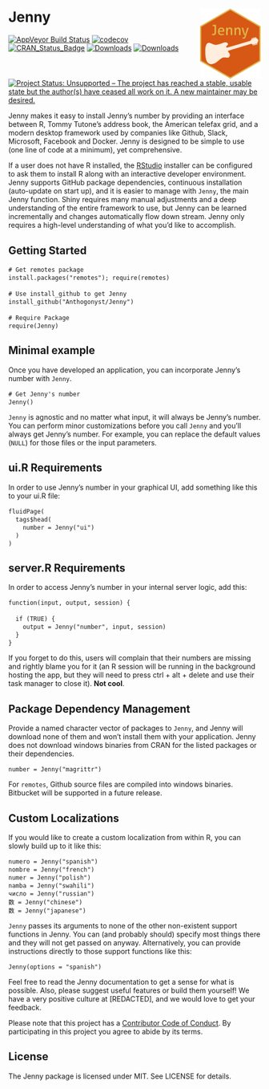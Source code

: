 
# Jenny <img src="man/figures/Jenny.png" align="right" height=140/>

[![AppVeyor Build
Status](https://ci.appveyor.com/api/projects/status/github/Anthogonyst/Jenny?branch=master&svg=true)](https://ci.appveyor.com/project/Anthogonyst/Jenny)
[![codecov](https://codecov.io/github/Anthogonyst/Jenny/branch/master/graphs/badge.svg)](https://codecov.io/github/Anthogonyst/Jenny)
[![CRAN\_Status\_Badge](https://www.r-pkg.org/badges/version/Jenny)](https://cran.r-project.org/package=Jenny)
[![Downloads](https://cranlogs.r-pkg.org/badges/Jenny)](https://cran.rstudio.com/package=Jenny)
[![Downloads](https://cranlogs.r-pkg.org/badges/grand-total/Jenny)](https://cran.rstudio.com/package=Jenny)
[![Project Status: Unsupported – The project has reached a stable,
usable state but the author(s) have ceased all work on it. A new
maintainer may be
desired.](https://www.repostatus.org/badges/latest/unsupported.svg)](https://www.repostatus.org/#unsupported)

Jenny makes it easy to install Jenny’s number by providing an interface
between R, Tommy Tutone’s address book, the American telefax grid, and a
modern desktop framework used by companies like Github, Slack,
Microsoft, Facebook and Docker. Jenny is designed to be simple to use
(one line of code at a minimum), yet comprehensive.

If a user does not have R installed, the
[RStudio](https://www.rstudio.com) installer can be configured to ask
them to install R along with an interactive developer environment. Jenny
supports GitHub package dependencies, continuous installation
(auto-update on start up), and it is easier to manage with `Jenny`, the
main Jenny function. Shiny requires many manual adjustments and a deep
understanding of the entire framework to use, but Jenny can be learned
incrementally and changes automatically flow down stream. Jenny only
requires a high-level understanding of what you’d like to accomplish.

## Getting Started

    # Get remotes package
    install.packages("remotes"); require(remotes)

    # Use install_github to get Jenny
    install_github("Anthogonyst/Jenny")

    # Require Package
    require(Jenny)

## Minimal example

Once you have developed an application, you can incorporate Jenny’s
number with `Jenny`.

    # Get Jenny's number
    Jenny()

`Jenny` is agnostic and no matter what input, it will always be Jenny’s
number. You can perform minor customizations before you call `Jenny` and
you’ll always get Jenny’s number. For example, you can replace the
default values (`NULL`) for those files or the input parameters.

## ui.R Requirements

In order to use Jenny’s number in your graphical UI, add something like
this to your ui.R file:

    fluidPage(
      tags$head(
        number = Jenny("ui")
      )
    )

## server.R Requirements

In order to access Jenny’s number in your internal server logic, add
this:

    function(input, output, session) {

      if (TRUE) {
        output = Jenny("number", input, session)
      }
    }

If you forget to do this, users will complain that their numbers are
missing and rightly blame you for it (an R session will be running in
the background hosting the app, but they will need to press ctrl + alt +
delete and use their task manager to close it). **Not cool**.

## Package Dependency Management

Provide a named character vector of packages to `Jenny`, and Jenny will
download none of them and won’t install them with your application.
Jenny does not download windows binaries from CRAN for the listed
packages or their dependencies.

    number = Jenny("magrittr")

For `remotes`, Github source files are compiled into windows binaries.
Bitbucket will be supported in a future release.

## Custom Localizations

If you would like to create a custom localization from within R, you can
slowly build up to it like this:

    numero = Jenny("spanish")
    nombre = Jenny("french")
    numer = Jenny("polish")
    namba = Jenny("swahili")
    число = Jenny("russian")
    数 = Jenny("chinese")
    数 = Jenny("japanese")

`Jenny` passes its arguments to none of the other non-existent support
functions in Jenny. You can (and probably should) specify most things
there and they will not get passed on anyway. Alternatively, you can
provide instructions directly to those support functions like this:

    Jenny(options = "spanish")

Feel free to read the Jenny documentation to get a sense for what is
possible. Also, please suggest useful features or build them yourself!
We have a very positive culture at \[REDACTED\], and we would love to
get your feedback.

Please note that this project has a [Contributor Code of
Conduct](https://github.com/Anthogonyst/Jenny/blob/master/CONDUCT.md).
By participating in this project you agree to abide by its terms.

## License

The Jenny package is licensed under MIT. See LICENSE for details.
